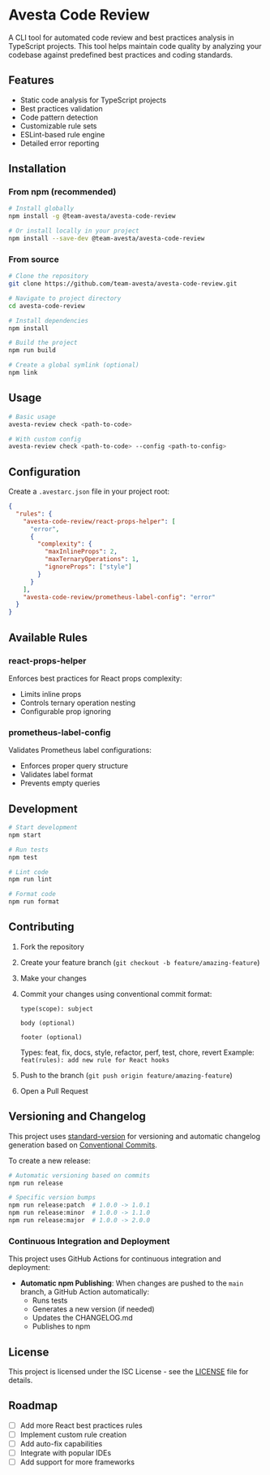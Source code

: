 # Avesta Code Review

A CLI tool for automated code review and best practices analysis in TypeScript projects. This tool helps maintain code quality by analyzing your codebase against predefined best practices and coding standards.

## Features

- Static code analysis for TypeScript projects
- Best practices validation
- Code pattern detection
- Customizable rule sets
- ESLint-based rule engine
- Detailed error reporting

## Installation

### From npm (recommended)

```bash
# Install globally
npm install -g @team-avesta/avesta-code-review

# Or install locally in your project
npm install --save-dev @team-avesta/avesta-code-review
```

### From source

```bash
# Clone the repository
git clone https://github.com/team-avesta/avesta-code-review.git

# Navigate to project directory
cd avesta-code-review

# Install dependencies
npm install

# Build the project
npm run build

# Create a global symlink (optional)
npm link
```

## Usage

```bash
# Basic usage
avesta-review check <path-to-code>

# With custom config
avesta-review check <path-to-code> --config <path-to-config>
```

## Configuration

Create a `.avestarc.json` file in your project root:

```json
{
  "rules": {
    "avesta-code-review/react-props-helper": [
      "error",
      {
        "complexity": {
          "maxInlineProps": 2,
          "maxTernaryOperations": 1,
          "ignoreProps": ["style"]
        }
      }
    ],
    "avesta-code-review/prometheus-label-config": "error"
  }
}
```

## Available Rules

### react-props-helper

Enforces best practices for React props complexity:

- Limits inline props
- Controls ternary operation nesting
- Configurable prop ignoring

### prometheus-label-config

Validates Prometheus label configurations:

- Enforces proper query structure
- Validates label format
- Prevents empty queries

## Development

```bash
# Start development
npm start

# Run tests
npm test

# Lint code
npm run lint

# Format code
npm run format
```

## Contributing

1. Fork the repository
2. Create your feature branch (`git checkout -b feature/amazing-feature`)
3. Make your changes
4. Commit your changes using conventional commit format:

   ```
   type(scope): subject

   body (optional)

   footer (optional)
   ```

   Types: feat, fix, docs, style, refactor, perf, test, chore, revert
   Example: `feat(rules): add new rule for React hooks`

5. Push to the branch (`git push origin feature/amazing-feature`)
6. Open a Pull Request

## Versioning and Changelog

This project uses [standard-version](https://github.com/conventional-changelog/standard-version) for versioning and automatic changelog generation based on [Conventional Commits](https://www.conventionalcommits.org/).

To create a new release:

```bash
# Automatic versioning based on commits
npm run release

# Specific version bumps
npm run release:patch  # 1.0.0 -> 1.0.1
npm run release:minor  # 1.0.0 -> 1.1.0
npm run release:major  # 1.0.0 -> 2.0.0
```

### Continuous Integration and Deployment

This project uses GitHub Actions for continuous integration and deployment:

- **Automatic npm Publishing**: When changes are pushed to the `main` branch, a GitHub Action automatically:
  - Runs tests
  - Generates a new version (if needed)
  - Updates the CHANGELOG.md
  - Publishes to npm

## License

This project is licensed under the ISC License - see the [LICENSE](LICENSE) file for details.

## Roadmap

- [ ] Add more React best practices rules
- [ ] Implement custom rule creation
- [ ] Add auto-fix capabilities
- [ ] Integrate with popular IDEs
- [ ] Add support for more frameworks
